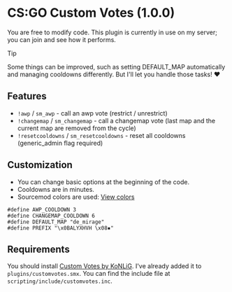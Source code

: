 # CS:GO Custom Votes (1.0.0)
You are free to modify code. This plugin is currently in use on my server; you can join and see how it performs.

> [!TIP]
> Some things can be improved, such as setting DEFAULT_MAP automatically and managing cooldowns differently. But I'll let you handle those tasks! ❤️

## Features
* `!awp` / `sm_awp` - call an awp vote (restrict / unrestrict)
* `!changemap` / `sm_changemap` - call a changemap vote (last map and the current map are removed from the cycle)
* `!resetcooldowns` / `sm_resetcooldowns` - reset all cooldowns (generic_admin flag required)

## Customization
* You can change basic options at the beginning of the code.
* Cooldowns are in minutes.
* Sourcemod colors are used: [View colors](https://i.imgur.com/q2wb8Cu.png)
```
#define AWP_COOLDOWN 3
#define CHANGEMAP_COOLDOWN 6
#define DEFAULT_MAP "de_mirage" 
#define PREFIX "\x0BALYXHVH \x08▪"
```

## Requirements
You should install [Custom Votes by KoNLiG](https://forums.alliedmods.net/showthread.php?t=333839). I've already added it to `plugins/customvotes.smx`. You can find the include file at `scripting/include/customvotes.inc`.
